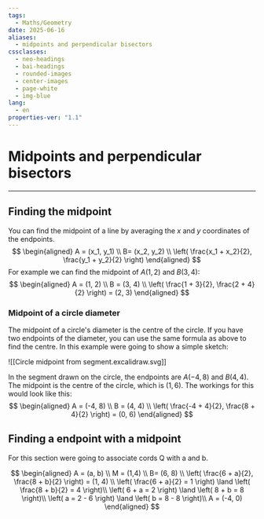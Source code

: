 ```yaml
---
tags:
  - Maths/Geometry
date: 2025-06-16
aliases:
  - midpoints and perpendicular bisectors
cssclasses:
  - neo-headings
  - bai-headings
  - rounded-images
  - center-images
  - page-white
  - img-blue
lang:
  - en
properties-ver: "1.1"
---
```

# Midpoints and perpendicular bisectors

***
## Finding the midpoint
You can find the midpoint of a line by averaging the *x* and *y* coordinates of the endpoints.
$$
\begin{aligned}
A = (x_1, y_1) \\
B= (x_2, y_2) \\
\left( \frac{x_1 + x_2}{2}, \frac{y_1 + y_2}{2} \right)
\end{aligned}
$$
For example we can find the midpoint of $A(1, 2)$ and $B(3, 4)$: 
$$
\begin{aligned}
A = (1, 2) \\
B = (3, 4) \\
\left( \frac{1 + 3}{2}, \frac{2 + 4}{2} \right) = (2, 3)
\end{aligned}
$$
### Midpoint of a circle diameter
The midpoint of a circle's diameter is the centre of the circle. If you have two endpoints of the diameter, you can use the same formula as above to find the centre. In this example were going to show a simple sketch:

![[Circle midpoint from segment.excalidraw.svg]]

In the segment drawn on the circle, the endpoints are $A(-4, 8)$ and $B(4, 4)$. The midpoint is the centre of the circle, which is $(1, 6)$. The workings for this would look like this:
$$
\begin{aligned}
A = (-4, 8) \\
B = (4, 4) \\
\left( \frac{-4 + 4}{2}, \frac{8 + 4}{2} \right) = (0, 6)
\end{aligned}
$$
## Finding a endpoint with a midpoint
For this section were going to associate cords Q with a and b.

$$
\begin{aligned}
A = (a, b) \\
M = (1,4) \\
B= (6, 8) \\
\left( \frac{6 + a}{2}, \frac{8 + b}{2} \right) = (1, 4) \\
\left( \frac{6 + a}{2} = 1 \right) \land \left( \frac{8 + b}{2} = 4 \right)\\
\left( 6 + a = 2 \right) \land \left( 8 + b = 8 \right)\\
\left( a = 2 - 6 \right) \land \left( b = 8 - 8 \right)\\
A = (-4, 0)
\end{aligned}
$$